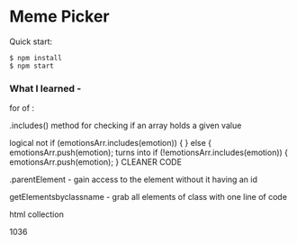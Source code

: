 # Meme Picker

Quick start:

```
$ npm install
$ npm start
```

### What I learned -

for of :

.includes() method for checking if an array holds a given value

logical not if (emotionsArr.includes(emotion)) {
} else {
emotionsArr.push(emotion);
turns into if (!emotionsArr.includes(emotion)) {
emotionsArr.push(emotion);
} CLEANER CODE

.parentElement - gain access to the element without it having an id

getElementsbyclassname - grab all elements of class with one line of code

html collection

1036
